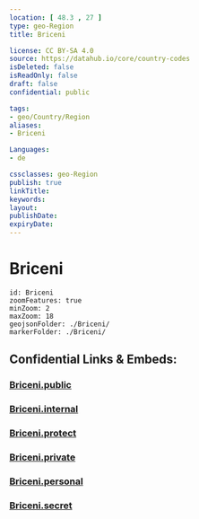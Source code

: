 ```yaml
---
location: [ 48.3 , 27 ] 
type: geo-Region
title: Briceni

license: CC BY-SA 4.0
source: https://datahub.io/core/country-codes
isDeleted: false
isReadOnly: false
draft: false
confidential: public

tags:
- geo/Country/Region
aliases:
- Briceni

Languages:
- de

cssclasses: geo-Region
publish: true
linkTitle: 
keywords: 
layout: 
publishDate: 
expiryDate: 
---
```


# Briceni

```leaflet
id: Briceni
zoomFeatures: true 
minZoom: 2 
maxZoom: 18
geojsonFolder: ./Briceni/
markerFolder: ./Briceni/
```


## Confidential Links & Embeds: 

### [Briceni.public](/_public/\Earth\Continent\Europe\Europe~East\Moldova\Districts~MoldovaBriceni.public.md) 

### [Briceni.internal](/_internal/\Earth\Continent\Europe\Europe~East\Moldova\Districts~MoldovaBriceni.internal.md) 

### [Briceni.protect](/_protect/\Earth\Continent\Europe\Europe~East\Moldova\Districts~MoldovaBriceni.protect.md) 

### [Briceni.private](/_private/\Earth\Continent\Europe\Europe~East\Moldova\Districts~MoldovaBriceni.private.md) 

### [Briceni.personal](/_personal/\Earth\Continent\Europe\Europe~East\Moldova\Districts~MoldovaBriceni.personal.md) 

### [Briceni.secret](/_secret/\Earth\Continent\Europe\Europe~East\Moldova\Districts~MoldovaBriceni.secret.md)

